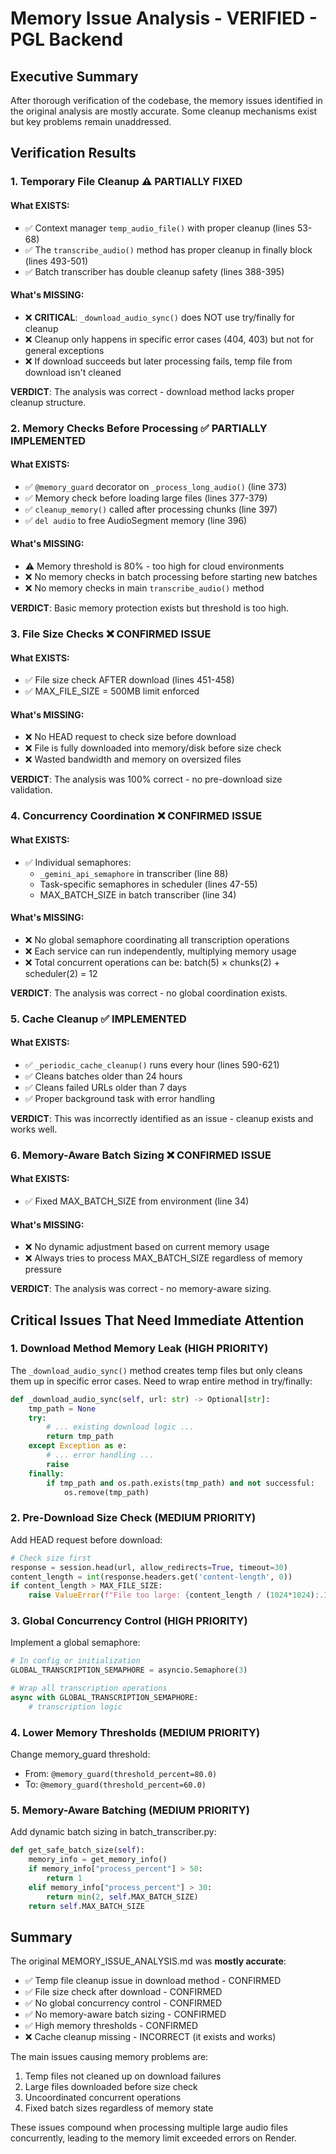 # Memory Issue Analysis - VERIFIED - PGL Backend

## Executive Summary
After thorough verification of the codebase, the memory issues identified in the original analysis are mostly accurate. Some cleanup mechanisms exist but key problems remain unaddressed.

## Verification Results

### 1. **Temporary File Cleanup** ⚠️ PARTIALLY FIXED

#### What EXISTS:
- ✅ Context manager `temp_audio_file()` with proper cleanup (lines 53-68)
- ✅ The `transcribe_audio()` method has proper cleanup in finally block (lines 493-501)
- ✅ Batch transcriber has double cleanup safety (lines 388-395)

#### What's MISSING:
- ❌ **CRITICAL**: `_download_audio_sync()` does NOT use try/finally for cleanup
- ❌ Cleanup only happens in specific error cases (404, 403) but not for general exceptions
- ❌ If download succeeds but later processing fails, temp file from download isn't cleaned

**VERDICT**: The analysis was correct - download method lacks proper cleanup structure.

### 2. **Memory Checks Before Processing** ✅ PARTIALLY IMPLEMENTED

#### What EXISTS:
- ✅ `@memory_guard` decorator on `_process_long_audio()` (line 373)
- ✅ Memory check before loading large files (lines 377-379)
- ✅ `cleanup_memory()` called after processing chunks (line 397)
- ✅ `del audio` to free AudioSegment memory (line 396)

#### What's MISSING:
- ⚠️ Memory threshold is 80% - too high for cloud environments
- ❌ No memory checks in batch processing before starting new batches
- ❌ No memory checks in main `transcribe_audio()` method

**VERDICT**: Basic memory protection exists but threshold is too high.

### 3. **File Size Checks** ❌ CONFIRMED ISSUE

#### What EXISTS:
- ✅ File size check AFTER download (lines 451-458)
- ✅ MAX_FILE_SIZE = 500MB limit enforced

#### What's MISSING:
- ❌ No HEAD request to check size before download
- ❌ File is fully downloaded into memory/disk before size check
- ❌ Wasted bandwidth and memory on oversized files

**VERDICT**: The analysis was 100% correct - no pre-download size validation.

### 4. **Concurrency Coordination** ❌ CONFIRMED ISSUE

#### What EXISTS:
- ✅ Individual semaphores:
  - `_gemini_api_semaphore` in transcriber (line 88)
  - Task-specific semaphores in scheduler (lines 47-55)
  - MAX_BATCH_SIZE in batch transcriber (line 34)

#### What's MISSING:
- ❌ No global semaphore coordinating all transcription operations
- ❌ Each service can run independently, multiplying memory usage
- ❌ Total concurrent operations can be: batch(5) × chunks(2) + scheduler(2) = 12

**VERDICT**: The analysis was correct - no global coordination exists.

### 5. **Cache Cleanup** ✅ IMPLEMENTED

#### What EXISTS:
- ✅ `_periodic_cache_cleanup()` runs every hour (lines 590-621)
- ✅ Cleans batches older than 24 hours
- ✅ Cleans failed URLs older than 7 days
- ✅ Proper background task with error handling

**VERDICT**: This was incorrectly identified as an issue - cleanup exists and works well.

### 6. **Memory-Aware Batch Sizing** ❌ CONFIRMED ISSUE

#### What EXISTS:
- ✅ Fixed MAX_BATCH_SIZE from environment (line 34)

#### What's MISSING:
- ❌ No dynamic adjustment based on current memory usage
- ❌ Always tries to process MAX_BATCH_SIZE regardless of memory pressure

**VERDICT**: The analysis was correct - no memory-aware sizing.

## Critical Issues That Need Immediate Attention

### 1. **Download Method Memory Leak** (HIGH PRIORITY)
The `_download_audio_sync()` method creates temp files but only cleans them up in specific error cases. Need to wrap entire method in try/finally:

```python
def _download_audio_sync(self, url: str) -> Optional[str]:
    tmp_path = None
    try:
        # ... existing download logic ...
        return tmp_path
    except Exception as e:
        # ... error handling ...
        raise
    finally:
        if tmp_path and os.path.exists(tmp_path) and not successful:
            os.remove(tmp_path)
```

### 2. **Pre-Download Size Check** (MEDIUM PRIORITY)
Add HEAD request before download:

```python
# Check size first
response = session.head(url, allow_redirects=True, timeout=30)
content_length = int(response.headers.get('content-length', 0))
if content_length > MAX_FILE_SIZE:
    raise ValueError(f"File too large: {content_length / (1024*1024):.1f} MB")
```

### 3. **Global Concurrency Control** (HIGH PRIORITY)
Implement a global semaphore:

```python
# In config or initialization
GLOBAL_TRANSCRIPTION_SEMAPHORE = asyncio.Semaphore(3)

# Wrap all transcription operations
async with GLOBAL_TRANSCRIPTION_SEMAPHORE:
    # transcription logic
```

### 4. **Lower Memory Thresholds** (MEDIUM PRIORITY)
Change memory_guard threshold:
- From: `@memory_guard(threshold_percent=80.0)`
- To: `@memory_guard(threshold_percent=60.0)`

### 5. **Memory-Aware Batching** (MEDIUM PRIORITY)
Add dynamic batch sizing in batch_transcriber.py:

```python
def get_safe_batch_size(self):
    memory_info = get_memory_info()
    if memory_info["process_percent"] > 50:
        return 1
    elif memory_info["process_percent"] > 30:
        return min(2, self.MAX_BATCH_SIZE)
    return self.MAX_BATCH_SIZE
```

## Summary

The original MEMORY_ISSUE_ANALYSIS.md was **mostly accurate**:
- ✅ Temp file cleanup issue in download method - CONFIRMED
- ✅ File size check after download - CONFIRMED  
- ✅ No global concurrency control - CONFIRMED
- ✅ No memory-aware batch sizing - CONFIRMED
- ✅ High memory thresholds - CONFIRMED
- ❌ Cache cleanup missing - INCORRECT (it exists and works)

The main issues causing memory problems are:
1. Temp files not cleaned up on download failures
2. Large files downloaded before size check
3. Uncoordinated concurrent operations
4. Fixed batch sizes regardless of memory state

These issues compound when processing multiple large audio files concurrently, leading to the memory limit exceeded errors on Render.